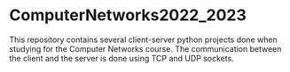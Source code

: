 # ComputerNetworks2022_2023
This repository contains several client-server python projects done when studying for the Computer Networks course.
The communication between the client and the server is done using TCP and UDP sockets.

